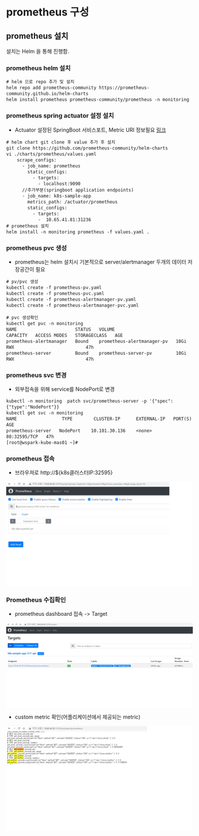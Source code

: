 # prometheus 구성

## prometheus 설치

설치는 Helm 을 통해 진행함.

### prometheus helm 설치
```text
# helm 으로 repo 추가 및 설치
helm repo add prometheus-community https://prometheus-community.github.io/helm-charts
helm install prometheus prometheus-community/prometheus -n monitoring
```
### prometheus spring actuator 설정 설치
* Actuator 설정된 SpringBoot 서비스포트, Metric URI 정보필요 [링크](https://github.com/wspark/k8s-sample-app#custom-api-endpoint-%EC%B6%94%EA%B0%80)
```text
# helm chart git clone 후 value 추가 후 설치
git clone https://github.com/prometheus-community/helm-charts
vi ./charts/prometheus/values.yaml
    scrape_configs:
      - job_name: prometheus
        static_configs:
          - targets:
            - localhost:9090
      //추가부분(springboot application endpoints)      
      - job_name: k8s-sample-app
        metrics_path: /actuator/prometheus
        static_configs:
          - targets:
            -  10.65.41.81:31236
# prometheus 설치
helm install -n monitoring prometheus -f values.yaml .            
```
### prometheus pvc  생성

* prometheus는 helm 설치시 기본적으로 server/alertmanager 두개의 데이터 저장공간이 필요

```text
# pv/pvc 생성
kubectl create -f prometheus-pv.yaml
kubectl create -f prometheus-pvc.yaml
kubectl create -f prometheus-alertmanager-pv.yaml
kubectl create -f prometheus-alertmanager-pvc.yaml

# pvc 생성확인
kubectl get pvc -n monitoring
NAME                      STATUS   VOLUME                       CAPACITY   ACCESS MODES   STORAGECLASS   AGE
prometheus-alertmanager   Bound    prometheus-alertmanager-pv   10Gi       RWX                           47h
prometheus-server         Bound    prometheus-server-pv         10Gi       RWX                           47h

```
### prometheus svc 변경

* 외부접속을 위해 service를 NodePort로 변경

```text
kubectl -n monitoring  patch svc/prometheus-server -p '{"spec":{"type":"NodePort"}}
kubectl get svc -n monitoring
NAME                 TYPE        CLUSTER-IP      EXTERNAL-IP   PORT(S)        AGE
prometheus-server   NodePort    10.101.30.136    <none>        80:32595/TCP   47h
[root@wspark-kube-mas01 ~]# 
```

### prometheus 접속

* 브라우져로 http://${k8s클러스터IP:32595}

<img src="images/prometheus-dashboard.jpg" align="center" />


### Prometheus 수집확인

* prometheus dashboard 접속 -> Target 
<img src="./images/spring-prometheus-target.jpg" align="center" />


* custom metric 확인(어플리케이션에서 제공되는 metric)
<img src="./images/spring-prometheus-custom-metric.jpg" align="center" />